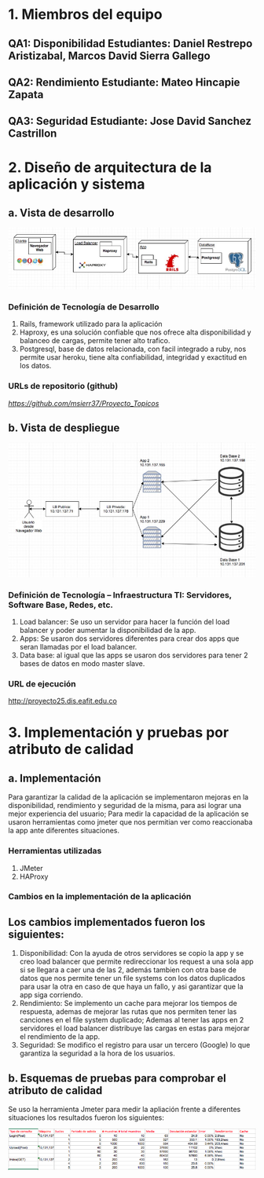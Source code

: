 # 1. Miembros del equipo
## QA1: Disponibilidad Estudiantes: Daniel Restrepo Aristizabal, Marcos David Sierra Gallego
## QA2: Rendimiento Estudiante: Mateo Hincapie Zapata
## QA3: Seguridad Estudiante: Jose David Sanchez Castrillon

# 2. Diseño de arquitectura de la aplicación y sistema
## a. Vista de desarrollo
![Vista de desarrollo](/imagenes/imagen1.jpg)

### Definición de Tecnología de Desarrollo
1. Rails, framework utilizado para la aplicación
2. Haproxy, es una solución confiable que nos ofrece alta disponibilidad y balanceo de cargas, permite tener alto trafico.
3. Postgresql, base de datos relacionada, con facil integrado a ruby, nos permite usar heroku, tiene alta confiabilidad, integridad y exactitud en los datos.
### URLs de repositorio (github)
*https://github.com/msierr37/Proyecto_Topicos*

## b. Vista de despliegue
![Vista de despliegue](/imagenes/imagen2.jpg)

### Definición de Tecnología – Infraestructura TI: Servidores, Software Base, Redes, etc.

1. Load balancer: Se uso un servidor para hacer la función del load balancer y poder aumentar la disponibilidad de la app.
2. Apps: Se usaron dos servidores diferentes para crear dos apps que seran llamadas por el load balancer.
3. Data base: al igual que las apps se usaron dos servidores para tener 2 bases de datos en modo master slave.

### URL de ejecución 
http://proyecto25.dis.eafit.edu.co
# 3. Implementación y pruebas por atributo de calidad 
## a. Implementación
Para garantizar la calidad de la aplicación se implementaron mejoras en la disponibilidad, rendimiento y seguridad de la misma, para asi lograr una mejor experiencia del usuario; Para medir la capacidad de la aplicación se usaron herramientas como jmeter que nos permitian ver como reaccionaba la app ante diferentes situaciones.
### Herramientas utilizadas
1. JMeter
2. HAProxy

### Cambios en la implementación de la aplicación
## Los cambios implementados fueron los siguientes:
1. Disponibilidad: Con la ayuda de otros servidores se copio la app y se creo load balancer que permite redireccionar los request a una sola app si se llegara a caer una de las 2, además tambien con otra base de datos que nos permite tener un file systems con los datos duplicados para usar la otra en caso de que haya un fallo, y asi garantizar que la app siga corriendo.
2. Rendimiento: Se implemento un cache para mejorar los tiempos de respuesta, ademas de mejorar las rutas que nos permiten tener las canciones en el file system duplicado; Ademas al tener las apps en 2 servidores el load balancer distribuye las cargas en estas para mejorar el rendimiento de la app.
3. Seguridad: Se modifico el registro para usar un tercero (Google) lo que garantiza la seguridad a la hora de los usuarios.

## b. Esquemas de pruebas para comprobar el atributo de calidad

Se uso la herramienta Jmeter para medir la apliación frente a diferentes situaciones los resultados fueron los siguientes:

![resultadoPruebas](/imagenes/resultadopruebas.jpg)

